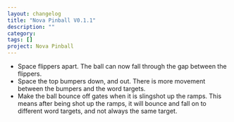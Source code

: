 ```yaml
---
layout: changelog
title: "Nova Pinball V0.1.1"
description: ""
category:
tags: []
project: Nova Pinball
---
```


* Space flippers apart. The ball can now fall through the gap between the flippers.
* Space the top bumpers down, and out. There is more movement between the bumpers and the word targets.
* Make the ball bounce off gates when it is slingshot up the ramps. This means after being shot up the ramps, it will bounce and fall on to different word targets, and not always the same target.

